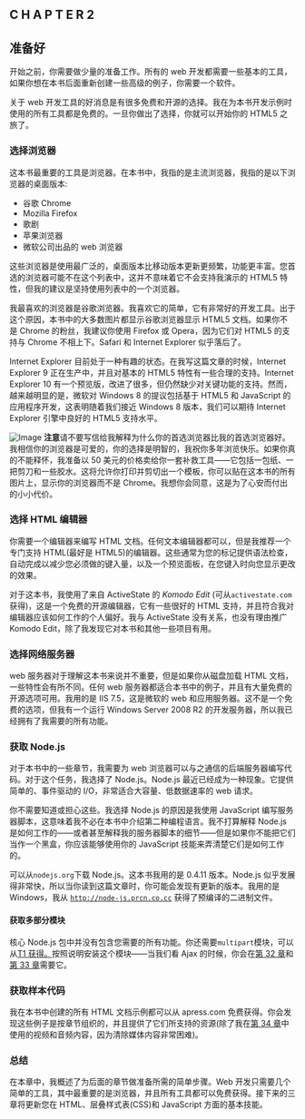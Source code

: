 ## C H A P T E R 2

## 准备好

开始之前，你需要做少量的准备工作。所有的 web 开发都需要一些基本的工具，如果你想在本书后面重新创建一些高级的例子，你需要一个软件。

关于 web 开发工具的好消息是有很多免费和开源的选择。我在为本书开发示例时使用的所有工具都是免费的。一旦你做出了选择，你就可以开始你的 HTML5 之旅了。

### 选择浏览器

这本书最重要的工具是浏览器。在本书中，我指的是主流浏览器，我指的是以下浏览器的桌面版本:

*   谷歌 Chrome
*   Mozilla Firefox
*   歌剧
*   苹果浏览器
*   微软公司出品的 web 浏览器

这些浏览器是使用最广泛的，桌面版本比移动版本更新更频繁，功能更丰富。您首选的浏览器可能不在这个列表中，这并不意味着它不会支持我演示的 HTML5 特性，但我的建议是坚持使用列表中的一个浏览器。

我最喜欢的浏览器是谷歌浏览器。我喜欢它的简单，它有非常好的开发工具。出于这个原因，本书中的大多数图片都显示谷歌浏览器显示 HTML5 文档。如果你不是 Chrome 的粉丝，我建议你使用 Firefox 或 Opera，因为它们对 HTML5 的支持与 Chrome 不相上下。Safari 和 Internet Explorer 似乎落后了。

Internet Explorer 目前处于一种有趣的状态。在我写这篇文章的时候，Internet Explorer 9 正在生产中，并且对基本的 HTML5 特性有一些合理的支持。Internet Explorer 10 有一个预览版，改进了很多，但仍然缺少对关键功能的支持。然而，越来越明显的是，微软对 Windows 8 的提议包括基于 HTML5 和 JavaScript 的应用程序开发，这表明随着我们接近 Windows 8 版本，我们可以期待 Internet Explorer 引擎中良好的 HTML5 支持水平。

![Image](images/square.jpg) **注意**请不要写信给我解释为什么你的首选浏览器比我的首选浏览器好。我相信你的浏览器是可爱的，你的选择是明智的，我祝你多年浏览快乐。如果你真的不能释怀，我准备以 50 美元的价格卖给你一套补救工具——它包括一包纸、一把剪刀和一些胶水。这将允许你打印并剪切出一个模板，你可以贴在这本书的所有图片上，显示你的浏览器而不是 Chrome。我想你会同意，这是为了心安而付出的小小代价。

### 选择 HTML 编辑器

你需要一个编辑器来编写 HTML 文档。任何文本编辑器都可以，但是我推荐一个专门支持 HTML(最好是 HTML5)的编辑器。这些通常为您的标记提供语法检查，自动完成以减少您必须做的键入量，以及一个预览面板，在您键入时向您显示更改的效果。

对于这本书，我使用了来自 ActiveState 的 *Komodo Edit* (可从`activestate.com`获得)，这是一个免费的开源编辑器，它有一些很好的 HTML 支持，并且符合我对编辑器应该如何工作的个人偏好。我与 ActiveState 没有关系，也没有理由推广 Komodo Edit，除了我发现它对本书和其他一些项目有用。

### 选择网络服务器

web 服务器对于理解这本书来说并不重要，但是如果你从磁盘加载 HTML 文档，一些特性会有所不同。任何 web 服务器都适合本书中的例子，并且有大量免费的开源选项可用。我用的是 IIS 7.5，这是微软的 web 和应用服务器。这不是一个免费的选项，但我有一个运行 Windows Server 2008 R2 的开发服务器，所以我已经拥有了我需要的所有功能。

### 获取 Node.js

对于本书中的一些章节，我需要为 web 浏览器可以与之通信的后端服务器编写代码。对于这个任务，我选择了 Node.js。Node.js 最近已经成为一种现象。它提供简单的、事件驱动的 I/O，非常适合大容量、低数据速率的 web 请求。

你不需要知道或担心这些。我选择 Node.js 的原因是我使用 JavaScript 编写服务器脚本，这意味着我不必在本书中介绍第二种编程语言。我不打算解释 Node.js 是如何工作的——或者甚至解释我的服务器脚本的细节——但是如果你不能把它们当作一个黑盒，你应该能够使用你的 JavaScript 技能来弄清楚它们是如何工作的。

可以从`nodejs.org`下载 Node.js。这本书我用的是 0.4.11 版本。Node.js 似乎发展得非常快，所以当你读到这篇文章时，你可能会发现有更新的版本。我用的是 Windows，我从 [`http://node-js.prcn.co.cc`](http://node-js.prcn.co.cc.) 获得了预编译的二进制文件。

#### 获取多部分模块

核心 Node.js 包中并没有包含您需要的所有功能。你还需要`multipart`模块，可以从[T1 获得。](https://github.com/isaacs/multipart-js.)按照说明安装这个模块——当我们看 Ajax 的时候，你会在[第 32 章](32.html#ch32)和[第 33 章](33.html#ch33)需要它。

### 获取样本代码

我在本书中创建的所有 HTML 文档示例都可以从 apress.com 免费获得。你会发现这些例子是按章节组织的，并且提供了它们所支持的资源(除了我在[第 34 章](34.html#ch34)中使用的视频和音频内容，因为清除媒体内容非常困难)。

### 总结

在本章中，我概述了为后面的章节做准备所需的简单步骤。Web 开发只需要几个简单的工具，其中最重要的是浏览器，并且所有工具都可以免费获得。接下来的三章将更新您在 HTML、层叠样式表(CSS)和 JavaScript 方面的基本技能。